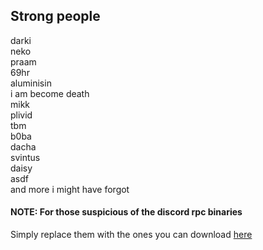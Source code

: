 ## Strong people
darki<br>
neko<br>
praam<br>
69hr<br>
aluminisin<br>
i am become death<br>
mikk<br>
plivid<br>
tbm<br>
b0ba<br>
dacha<br>
svintus<br>
daisy<br>
asdf<br>
and more i might have forgot

#### NOTE: For those suspicious of the discord rpc binaries
Simply replace them with the ones you can download [here](https://github.com/discord/discord-rpc/releases)
 
